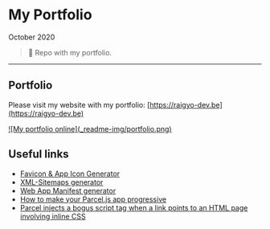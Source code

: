 # My Portfolio

October 2020

> 🔨  Repo with my portfolio.

* * *

## Portfolio

Please visit my website with my portfolio: [https://raigyo-dev.be](https://raigyo-dev.be)

<a href="https://raigyo-dev.be" target="_blank">
  ![My portfolio online](_readme-img/portfolio.png)
</a>

## Useful links

- [Favicon & App Icon Generator](https://www.favicon-generator.org/)
- [XML-Sitemaps generator](https://www.xml-sitemaps.com/)
- [Web App Manifest generator](https://www.dunplab.it/web-app-manifest-generator)
- [How to make your Parcel.js app progressive](https://www.bha.ee/how-to-make-your-parcel-js-app-progressive/)
- [Parcel injects a bogus script tag when a link points to an HTML page involving inline CSS](https://github.com/parcel-bundler/parcel/issues/3008)